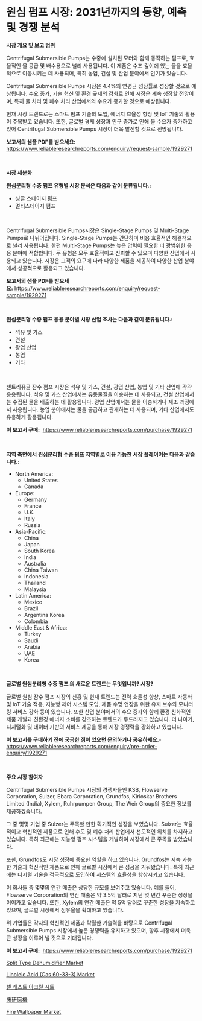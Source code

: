 <p><h1>원심 펌프 시장: 2031년까지의 동향, 예측 및 경쟁 분석</h1></p><p><strong>시장 개요 및 보고 범위</strong></p>
<p><p>Centrifugal Submersible Pumps는 수중에 설치된 모터와 함께 동작하는 펌프로, 효율적인 물 공급 및 배수용으로 널리 사용됩니다. 이 제품은 수초 깊이에 있는 물을 효율적으로 이동시키는 데 사용되며, 특히 농업, 건설 및 산업 분야에서 인기가 있습니다.</p><p>Centrifugal Submersible Pumps 시장은 4.4%의 연평균 성장률로 성장할 것으로 예상됩니다. 수요 증가, 기술 혁신 및 환경 규제의 강화로 인해 시장은 계속 성장할 전망이며, 특히 물 처리 및 폐수 처리 산업에서의 수요가 증가할 것으로 예상됩니다.</p><p>현재 시장 트렌드로는 스마트 펌프 기술의 도입, 에너지 효율성 향상 및 IoT 기술의 활용이 주목받고 있습니다. 또한, 글로벌 경제 성장과 인구 증가로 인해 물 수요가 증가하고 있어 Centrifugal Submersible Pumps 시장이 더욱 발전할 것으로 전망됩니다.</p></p>
<p><strong>보고서의 샘플 PDF를 받으세요:</strong> <a href="https://www.reliableresearchreports.com/enquiry/request-sample/1929271">https://www.reliableresearchreports.com/enquiry/request-sample/1929271</a></p>
<p>&nbsp;</p>
<p><strong>시장 세분화</strong></p>
<p><strong>원심분리형 수중 펌프 유형별 시장 분석은 다음과 같이 분류됩니다.:</strong></p>
<p><ul><li>싱글 스테이지 펌프</li><li>멀티스테이지 펌프</li></ul></p>
<p>&nbsp;</p>
<p><p>Centrifugal Submersible Pumps시장은 Single-Stage Pumps 및 Multi-Stage Pumps로 나뉘어집니다. Single-Stage Pumps는 간단하며 비용 효율적인 해결책으로 널리 사용됩니다. 한편 Multi-Stage Pumps는 높은 압력이 필요한 더 광범위한 응용 분야에 적합합니다. 두 유형은 모두 효율적이고 신뢰할 수 있으며 다양한 산업에서 사용되고 있습니다. 시장은 고객의 요구에 따라 다양한 제품을 제공하여 다양한 산업 분야에서 성공적으로 활용되고 있습니다.</p></p>
<p><strong>보고서의 샘플 PDF를 받으세요:</strong>&nbsp;<a href="https://www.reliableresearchreports.com/enquiry/request-sample/1929271">https://www.reliableresearchreports.com/enquiry/request-sample/1929271</a></p>
<p>&nbsp;</p>
<p><strong> 원심분리형 수중 펌프 응용 분야별 시장 산업 조사는 다음과 같이 분류됩니다.:</strong></p>
<p><ul><li>석유 및 가스</li><li>건설</li><li>광업 산업</li><li>농업</li><li>기타</li></ul></p>
<p>&nbsp;</p>
<p><p>센트리퓨골 잠수 펌프 시장은 석유 및 가스, 건설, 광업 산업, 농업 및 기타 산업에 각각 응용됩니다. 석유 및 가스 산업에서는 유동물질을 이송하는 데 사용되고, 건설 산업에서는 수집된 물을 배출하는 데 활용됩니다. 광업 산업에서는 물을 이송하거나 제조 과정에서 사용됩니다. 농업 분야에서는 물을 공급하고 관개하는 데 사용되며, 기타 산업에서도 유용하게 활용됩니다.</p></p>
<p><strong>이 보고서 구매:</strong>&nbsp; <a href="https://www.reliableresearchreports.com/purchase/1929271">https://www.reliableresearchreports.com/purchase/1929271</a></p>
<p>&nbsp;</p>
<p><strong>지역 측면에서 원심분리형 수중 펌프 지역별로 이용 가능한 시장 플레이어는 다음과 같습니다.:</strong></p>
<p><ul>
    <li>
        North America:
        <ul>
            <li>United States</li>
            <li>Canada</li>
        </ul>
    </li>
    <li>
        Europe:
        <ul>
            <li>Germany</li>
            <li>France</li>
            <li>U.K.</li>
            <li>Italy</li>
            <li>Russia</li>
        </ul>
    </li>
    <li>
        Asia-Pacific:
        <ul>
            <li>China</li>
            <li>Japan</li>
            <li>South Korea</li>
            <li>India</li>
            <li>Australia</li>
            <li>China Taiwan</li>
            <li>Indonesia</li>
            <li>Thailand</li>
            <li>Malaysia</li>
        </ul>
    </li>
    <li>
        Latin America:
        <ul>
            <li>Mexico</li>
            <li>Brazil</li>
            <li>Argentina Korea</li>
            <li>Colombia</li>
        </ul>
    </li>
    <li>
        Middle East & Africa:
        <ul>
            <li>Turkey</li>
            <li>Saudi</li>
            <li>Arabia</li>
            <li>UAE</li>
            <li>Korea</li>
        </ul>
    </li>
    </ul></p>
<p>&nbsp;</p>
<p><strong>글로벌 원심분리형 수중 펌프 의 새로운 트렌드는 무엇입니까? 시장?</strong></p>
<p><p>글로벌 원심 잠수 펌프 시장의 신흥 및 현재 트렌드는 전력 효율성 향상, 스마트 자동화 및 IoT 기술 적용, 지능형 제어 시스템 도입, 제품 수명 연장을 위한 유지 보수와 모니터링 서비스 강화 등이 있습니다. 또한 산업 분야에서의 수요 증가와 함께 환경 친화적인 제품 개발과 친환경 에너지 소비를 강조하는 트렌드가 두드러지고 있습니다. 더 나아가, 디지털화 및 데이터 기반의 서비스 제공을 통해 시장 경쟁력을 강화하고 있습니다.</p></p>
<p><strong>이 보고서를 구매하기 전에 궁금한 점이 있으면 문의하거나 공유하세요.</strong>- <a href="https://www.reliableresearchreports.com/enquiry/pre-order-enquiry/1929271">https://www.reliableresearchreports.com/enquiry/pre-order-enquiry/1929271</a></p>
<p>&nbsp;</p>
<p><strong>주요 시장 참여자</strong></p>
<p><p>Centrifugal Submersible Pumps 시장의 경쟁사들인 KSB, Flowserve Corporation, Sulzer, Ebara Corporation, Grundfos, Kirloskar Brothers Limited (India), Xylem, Ruhrpumpen Group, The Weir Group의 중요한 정보를 제공하겠습니다.</p><p>그 중 몇몇 기업 중 Sulzer는 주목할 만한 획기적인 성장을 보였습니다. Sulzer는 효율적이고 혁신적인 제품으로 인해 수도 및 폐수 처리 산업에서 선도적인 위치를 차지하고 있습니다. 특히 최근에는 지능형 펌프 시스템을 개발하여 시장에서 큰 주목을 받았습니다.</p><p>또한, Grundfos도 시장 성장에 중요한 역할을 하고 있습니다. Grundfos는 지속 가능한 기술과 혁신적인 제품으로 인해 글로벌 시장에서 큰 성공을 거둬왔습니다. 특히 최근에는 디지털 기술을 적극적으로 도입하여 시스템의 효율성을 향상시키고 있습니다.</p><p>이 회사들 중 몇몇의 연간 매출은 상당한 규모를 보여주고 있습니다. 예를 들어, Flowserve Corporation의 연간 매출은 약 3.5억 달러로 지난 몇 년간 꾸준한 성장을 이어가고 있습니다. 또한, Xylem의 연간 매출은 약 5억 달러로 꾸준한 성장을 지속하고 있으며, 글로벌 시장에서 점유율을 확대하고 있습니다.</p><p>위 기업들은 각자의 혁신적인 제품과 탁월한 기술력을 바탕으로 Centrifugal Submersible Pumps 시장에서 높은 경쟁력을 유지하고 있으며, 향후 시장에서 더욱 큰 성장을 이루어 낼 것으로 기대됩니다.</p></p>
<p><strong>이 보고서 구매:</strong>&nbsp;&nbsp;<a href="https://www.reliableresearchreports.com/purchase/1929271">https://www.reliableresearchreports.com/purchase/1929271</a></p>
<p><p><a href="https://issuu.com/reportprime-2/docs/split-type-dehumidifier-market-size-2030.pptx">Split Type Dehumidifier Market</a></p><p><a href="https://view.publitas.com/reportprime-1/linoleic-acid-cas-60-33-3-market-offer-valuable-insights-into-market-size-market-share-market-trends-and-projections-spanning-from-2023-to-2030/">Linoleic Acid (Cas 60-33-3) Market</a></p><p><a href="https://github.com/vseigx30c9a1j/Market-Research-Report-List-1/blob/main/5143648191067.md">셀 캐스트 아크릴 시트</a></p><p><a href="https://github.com/oafhukehf4709715/Market-Research-Report-List-1/blob/main/1871470191221.md">床研磨機</a></p><p><a href="https://github.com/WillieWoodard/Market-Research-Report-List-3/blob/main/fire-wallpaper-market.md">Fire Wallpaper Market</a></p></p>
